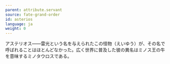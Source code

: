 ```yaml
---
parent: attribute.servant
source: fate-grand-order
id: asterios
language: ja
weight: 0
---
```


アステリオス――雷光という名を与えられたこの怪物（えいゆう）が、その名で呼ばれることはほとんどなかった。広く世界に普及した彼の異名はミノス王の牛を意味するミノタウロスである。

